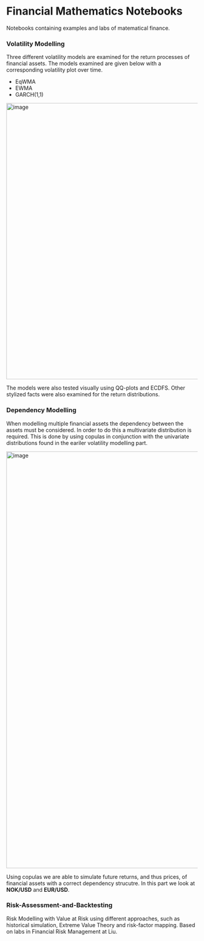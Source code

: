 # Financial Mathematics Notebooks
Notebooks containing examples and labs of matematical finance. 

### Volatility Modelling

Three different volatility models are examined for the return processes of financial assets. The models examined are given below with a corresponding volatility plot over time.

* EqWMA
* EWMA 
* GARCH(1,1) 

 <img width="727" alt="image" src="https://user-images.githubusercontent.com/62723280/175792706-b34297ae-dd08-46fa-bc9c-ff67e7dd23f0.png">


The models were also tested visually using QQ-plots and ECDFS. Other stylized facts were also examined for the return distributions.

### Dependency Modelling
 
When modelling multiple financial assets the dependency between the assets must be considered. In order to do this a multivariate distribution is required. This is done by using copulas in conjunction with the univariate distributions found in the eariler volatility modelling part. 

<img width="1097" alt="image" src="https://user-images.githubusercontent.com/62723280/175792653-dd53aadb-4b6e-45e1-9d8a-1c1a9cde7875.png">

Using copulas we are able to simulate future returns, and thus prices, of financial assets with a correct dependency strucutre. In this part we look at **NOK/USD** and **EUR/USD**.

### Risk-Assessment-and-Backtesting
Risk Modelling with Value at Risk using different approaches, such as historical simulation, Extreme Value Theory and risk-factor mapping. Based on labs in Financial Risk Management at Liu.
